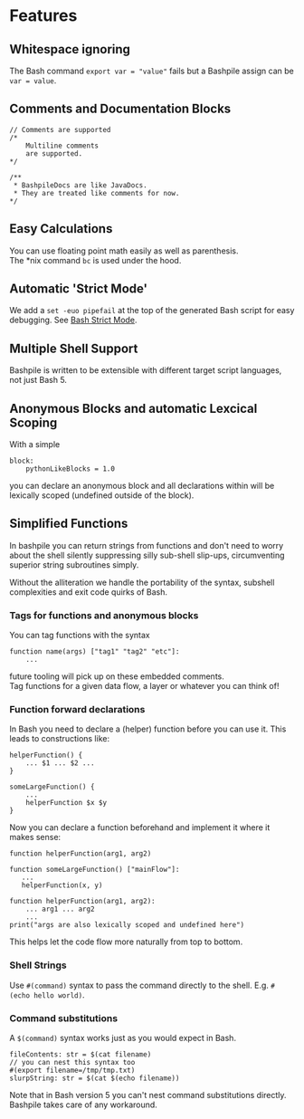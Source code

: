 # Features

## Whitespace ignoring

The Bash command `export var = "value"` fails but a Bashpile assign can be `var = value`.

## Comments and Documentation Blocks

```
// Comments are supported
/*
    Multiline comments
    are supported.
*/

/**
 * BashpileDocs are like JavaDocs.
 * They are treated like comments for now.
*/
```

## Easy Calculations

You can use floating point math easily as well as parenthesis.  
The *nix command `bc` is used under the hood.

## Automatic 'Strict Mode'
We add a `set -euo pipefail` at the top of the generated Bash script for easy debugging.
See [Bash Strict Mode](http://redsymbol.net/articles/unofficial-bash-strict-mode/).

## Multiple Shell Support
Bashpile is written to be extensible with different target script languages, not just Bash 5.

## Anonymous Blocks and automatic Lexcical Scoping

With a simple
```
block:
    pythonLikeBlocks = 1.0
```
you can declare an anonymous block and all declarations within will be lexically scoped
(undefined outside of the block).

## Simplified Functions

In bashpile you can return strings from functions and don't need to worry about
the shell silently suppressing silly sub-shell slip-ups, circumventing superior string subroutines simply.

Without the alliteration we handle the portability of the syntax, subshell complexities and exit code quirks of Bash.

### Tags for functions and anonymous blocks

You can tag functions with the syntax

```
function name(args) ["tag1" "tag2" "etc"]:
    ...
```

future tooling will pick up on these embedded comments.  
Tag functions for a given data flow, a layer or whatever you can think of!

### Function forward declarations

In Bash you need to declare a (helper) function before you can use it.  This leads to constructions like:

```
helperFunction() {
    ... $1 ... $2 ...
}

someLargeFunction() {
    ...
    helperFunction $x $y
}
```

Now you can declare a function beforehand and implement it where it makes sense:
```
function helperFunction(arg1, arg2)

function someLargeFunction() ["mainFlow"]:
   ...
   helperFunction(x, y)
   
function helperFunction(arg1, arg2):
    ... arg1 ... arg2
    ...
print("args are also lexically scoped and undefined here")
```

This helps let the code flow more naturally from top to bottom.

### Shell Strings

Use `#(command)` syntax to pass the command directly to the shell.  E.g. `#(echo hello world)`.

### Command substitutions

A `$(command)` syntax works just as you would expect in Bash.

```
fileContents: str = $(cat filename)
// you can nest this syntax too
#(export filename=/tmp/tmp.txt)
slurpString: str = $(cat $(echo filename))
```

Note that in Bash version 5 you can't nest command substitutions directly.  Bashpile takes care of any workaround.